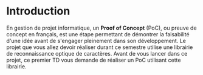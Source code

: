 # Introduction

En gestion de projet informatique, un **Proof of Concept** (PoC), ou 
preuve de concept en français, est une étape permettant de démontrer la
faisabilité d'une idée avant de s'engager pleinement dans son 
développement. Le projet que vous allez devoir réaliser durant ce
semestre utilise une librairie de reconnaissance optique de caractères.
Avant de vous lancer dans ce projet, ce premier TD vous demande de 
réaliser un PoC utilisant cette librairie.
